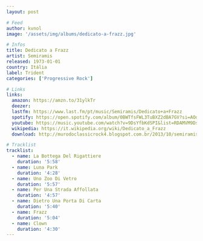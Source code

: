 ```yaml
---
layout: post

# Feed
author: kvnol
image: '/assets/img/albums/dedicato-a-frazz.jpg'

# Infos
title: Dedicato a Frazz
artist: Semiramis
released: 1973-01-01
country: Itália
label: Trident
categories: ['Progressive Rock']

# Links
links:
  amazon: https://amzn.to/31ylkTr
  deezer:
  lastfm: https://www.last.fm/pt/music/Semiramis/Dedicato+a+Frazz
  spotify: https://open.spotify.com/album/0BWTfsFWL3TuBXZ2dBA7GV?si=AOdW7vX9T9qRsML7ieQN6A
  youtube: https://music.youtube.com/watch?v=9DsYfbKdSPI&list=RDAMVM9DsYfbKdSPI
  wikipedia: https://it.wikipedia.org/wiki/Dedicato_a_Frazz
  download: http://murodoclassicrock4.blogspot.com.br/2013/10/semiramis-dedicato-frazz-1973.html

# Tracklist
tracklist:
  - name: La Bottega Del Rigattiere
    duration: '5:58'
  - name: Luna Park
    duration: '4:28'
  - name: Uno Zoo Di Vetro
    duration: '5:57'
  - name: Per Una Strada Affollata
    duration: '4:57'
  - name: Dietro Una Porta Di Carta
    duration: '5:40'
  - name: Frazz
    duration: '5:04'
  - name: Clown
    duration: '4:30'
---
```

